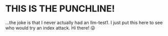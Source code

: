 # THIS IS THE PUNCHLINE!

...the joke is that I never actually had an llm-test1. I just put this here to see who would try an index attack. Hi there! 😜
